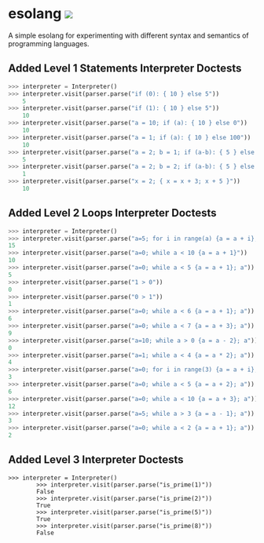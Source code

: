 # esolang ![](https://github.com/EthanTu2/esolang/workflows/tests/badge.svg)

A simple esolang for experimenting with different syntax and semantics of programming languages.

## Added Level 1 Statements Interpreter Doctests

```python
>>> interpreter = Interpreter()
>>> interpreter.visit(parser.parse("if (0): { 10 } else 5"))
    5
>>> interpreter.visit(parser.parse("if (1): { 10 } else 5"))
    10
>>> interpreter.visit(parser.parse("a = 10; if (a): { 10 } else 0"))
    10
>>> interpreter.visit(parser.parse("a = 1; if (a): { 10 } else 100"))
    10
>>> interpreter.visit(parser.parse("a = 2; b = 1; if (a-b): { 5 } else 1"))
    5
>>> interpreter.visit(parser.parse("a = 2; b = 2; if (a-b): { 5 } else 1"))
    1
>>> interpreter.visit(parser.parse("x = 2; { x = x + 3; x + 5 }"))
    10
```
## Added Level 2 Loops Interpreter Doctests

```python
>>> interpreter = Interpreter()
>>> interpreter.visit(parser.parse("a=5; for i in range(a) {a = a + i}; a"))
15
>>> interpreter.visit(parser.parse("a=0; while a < 10 {a = a + 1}"))
10
>>> interpreter.visit(parser.parse("a=0; while a < 5 {a = a + 1}; a"))
5
>>> interpreter.visit(parser.parse("1 > 0"))
0
>>> interpreter.visit(parser.parse("0 > 1"))
1
>>> interpreter.visit(parser.parse("a=0; while a < 6 {a = a + 1}; a"))
6
>>> interpreter.visit(parser.parse("a=0; while a < 7 {a = a + 3}; a"))
9
>>> interpreter.visit(parser.parse("a=10; while a > 0 {a = a - 2}; a"))
0
>>> interpreter.visit(parser.parse("a=1; while a < 4 {a = a * 2}; a"))
4
>>> interpreter.visit(parser.parse("a=0; for i in range(3) {a = a + i}; a"))
3
>>> interpreter.visit(parser.parse("a=0; while a < 5 {a = a + 2}; a"))
6
>>> interpreter.visit(parser.parse("a=0; while a < 10 {a = a + 3}; a"))
12
>>> interpreter.visit(parser.parse("a=5; while a > 3 {a = a - 1}; a"))
3
>>> interpreter.visit(parser.parse("a=0; while a < 2 {a = a + 1}; a"))
2
```

## Added Level 3 Interpreter Doctests

```
>>> interpreter = Interpreter()
        >>> interpreter.visit(parser.parse("is_prime(1)"))
        False
        >>> interpreter.visit(parser.parse("is_prime(2)"))
        True
        >>> interpreter.visit(parser.parse("is_prime(5)"))
        True
        >>> interpreter.visit(parser.parse("is_prime(8)"))
        False
```